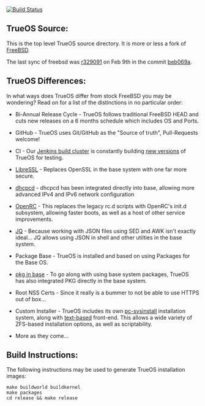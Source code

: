 [![Build Status](https://builds.ixsystems.com/jenkins/job/TrueOS%20-%20World%20CI/job/trueos-master/badge/icon)](https://builds.ixsystems.com/jenkins/job/TrueOS%20-%20World%20CI/job/trueos-master/)

TrueOS Source:
--------------

This is the top level TrueOS source directory. It is more or less a fork
of [FreeBSD](https://github.com/freebsd/freebsd).

The last sync of freebsd was [r329091](https://svnweb.freebsd.org/base/head/?pathrev=329091) on Feb 9th in the commit [beb069a](https://github.com/trueos/trueos/commit/beb069a). 

TrueOS Differences:
--------------

In what ways does TrueOS differ from stock FreeBSD you may be wondering?
Read on for a list of the distinctions in no particular order:

* Bi-Annual Release Cycle - TrueOS follows traditional FreeBSD HEAD and cuts new releases
on a 6 months schedule which includes OS and Ports.

* GitHub - TrueOS uses Git/GitHub as the "Source of truth", Pull-Requests welcome!

* CI - Our [Jenkins build cluster](https://builds.ixsystems.com/jenkins/job/TrueOS%20-%20World%20CI/) is constantly building [new versions](https://builds.ixsystems.com/jenkins/job/TrueOS%20-%20World%20CI/job/trueos-master/) of TrueOS for testing.

* [LibreSSL](https://www.libressl.org/) - Replaces OpenSSL in the base system with one far more secure.

* [dhcpcd](https://github.com/rsmarples/dhcpcd) - dhcpcd has been integrated directly into base,
allowing more advanced IPv4 and IPv6 network configuration

* [OpenRC](https://github.com/openrc/openrc/) - This replaces the legacy rc.d scripts with
OpenRC's init.d subsystem, allowing faster boots, as well as a host of other service improvements.

* [JQ](https://stedolan.github.io/jq/) - Because working with JSON files using SED and AWK isn't exactly ideal... JQ allows using JSON in shell and other utilties in the base system.

* Package Base - TrueOS is installed and based on using Packages for the Base OS.

* [pkg in base](https://github.com/freebsd/pkg) - To go along with using base system packages,
TrueOS has also integrated PKG directly in the base system.

* Root NSS Certs - Since it really is a bummer to not be able to use HTTPS out of box...

* Custom Installer - TrueOS includes its own [pc-sysinstall](https://github.com/trueos/trueos/tree/trueos-master/usr.sbin/pc-sysinstall) installation system, along with
[text-based](https://github.com/trueos/trueos/tree/trueos-master/usr.sbin/pc-installdialog) front-end. This allows a wide variety of ZFS-based installation options, as well
as scriptability.

* More as they come...

Build Instructions:
--------------
The following instructions may be used to generate TrueOS installation
images:

```
make buildworld buildkernel
make packages
cd release && make release
```

